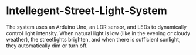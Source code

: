 # Intellegent-Street-Light-System
The system uses an Arduino Uno, an LDR sensor, and LEDs to dynamically control light intensity. When natural light is low (like in the evening or cloudy weather), the streetlights brighten, and when there is sufficient sunlight, they automatically dim or turn off. 
